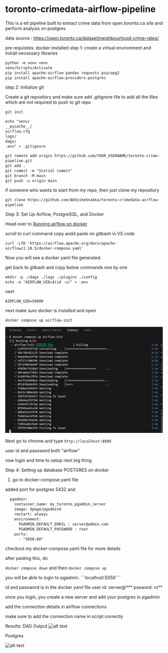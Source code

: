 # toronto-crimedata-airflow-pipeline
This is a etl pipeline built to extract crime data from open.toronto.ca site and perform analysis on postgres 

data source : https://open.toronto.ca/dataset/neighbourhood-crime-rates/

pre requisites: docker installed
step 1: create a virtual environment and install necessary libraries

```
python -m venv venv
venv/Scripts/Activate
pip install apache-airflow pandas requests psycopg2
pip install apache-airflow-providers-postgres

```

step 2: Initialize git

Create a git repository and make sure add .gitignore file to add all the files which are not required to push to  git repo

```
git init
```

```
echo "venv/
__pycache__/
airflow.cfg
logs/
dags/
.env" > .gitignore
```

```
git remote add origin https://github.com/YOUR_USERNAME/toronto-crime-pipeline.git
git add .
git commit -m "Initial commit"
git branch -M main
git push -u origin main
```

if someone who wants to start from my repo, then just clone my repository 

```
git clone https://github.com/Abhisheknakka/toronto-crimedata-airflow-pipeline
```



Step 3: Set Up Airflow, PostgreSQL, and Docker

Head over to [Running airflow on docker](https://airflow.apache.org/docs/apache-airflow/stable/howto/docker-compose/index.html)

scroll to curl command copy andd paste on gitbash in VS code
```
curl -LfO 'https://airflow.apache.org/docs/apache-airflow/2.10.5/docker-compose.yaml'
```

Now you will see a docker yaml file generated.

get back to gitbash and copy below commands one by one

```
mkdir -p ./dags ./logs ./plugins ./config
echo -e "AIRFLOW_UID=$(id -u)" > .env
```

next
```
AIRFLOW_UID=50000
```

next make sure docker is installed and open

```
docker compose up airflow-init
```
![alt text](image.png)


Next go to chrome and type ```http://localhost:8080```

user id and password both "airflow"


now login and time to setup next big thing

Step 4: Setting up database POSTGRES on docker

1. go to docker-compose.yaml  file

added port for postgres 5432 and 

```
  pgadmin:
    container_name: my_toronto_pgadmin_server
    image: dpage/pgadmin4
    restart: always
    environment:
      PGADMIN_DEFAULT_EMAIL : server@admin.com
      PGADMIN_DEFAULT_PASSWORD : root
    ports:
      - "5050:80"
```

checkout my docker-compose.yaml file for more details


after pasting this, do 

```docker compose down```
and then 
```docker compose up```


you will be able to login to pgadmin.
```localhost:5050````

id and password is in the docker yaml file
user id: server@***
pssword: ro**

once you login, you create a new server and add your postgres in pgadmin


add the connection details in airflow connections

make sure to add the connection  name in script correctly



Results:
DAG Output
![alt text](image-2.png)

Postgres

![alt text](image-3.png)

